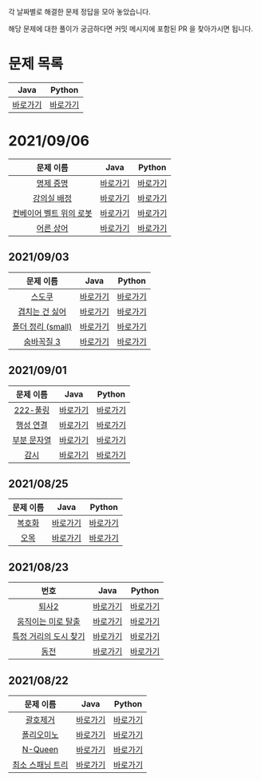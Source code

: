 각 날짜별로 해결한 문제 정답을 모아 놓았습니다.

해당 문제에 대한 풀이가 궁금하다면 커밋 메시지에 포함된 PR 을 찾아가시면 됩니다.

# 문제 목록
| Java | Python |
|:---:|:---:|
[바로가기]() | [바로가기]()


# 2021/09/06
| 문제 이름 | Java | Python |
|:-----:|:---:|:---:|
| [명제 증명](https://www.acmicpc.net/problem/2224) | [바로가기](https://github.com/Rain3321/algorithm_study/blob/main/minwoo.seo/src/BJ2224.java) | [바로가기](https://github.com/Rain3321/algorithm_study/tree/main/minwoo.lee/2021.09.06/BJ2224.py)
| [강의실 배정](https://www.acmicpc.net/problem/11000) |[바로가기](https://github.com/Rain3321/algorithm_study/blob/main/minwoo.seo/src/BJ11000.java) | [바로가기](https://github.com/Rain3321/algorithm_study/tree/main/minwoo.lee/2021.09.06/BJ11000.py)
| [컨베이어 벨트 위의 로봇](https://www.acmicpc.net/problem/20055) | [바로가기](https://github.com/Rain3321/algorithm_study/blob/main/minwoo.seo/src/BJ20055.java) | [바로가기](https://github.com/Rain3321/algorithm_study/tree/main/minwoo.lee/2021.09.07/BJ20055.py)
| [어른 상어](https://www.acmicpc.net/problem/19237) | [바로가기]() | [바로가기]()

## 2021/09/03
| 문제 이름 | Java | Python |
|:-----:|:---:|:---:|
| [스도쿠](https://www.acmicpc.net/problem/2580) | [바로가기](https://github.com/Rain3321/algorithm_study/blob/main/minwoo.seo/src/BJ2580.java) | [바로가기](https://github.com/Rain3321/algorithm_study/blob/main/minwoo.lee/2021.09.03/BJ2580.py)
| [겹치는 건 싫어](https://www.acmicpc.net/problem/20922) | [바로가기](https://github.com/Rain3321/algorithm_study/blob/main/minwoo.seo/src/BJ20922.java) | [바로가기](https://github.com/Rain3321/algorithm_study/blob/main/minwoo.lee/2021.09.03/BJ20922.py)
| [폴더 정리 (small)](https://www.acmicpc.net/problem/22860) | [바로가기](https://github.com/Rain3321/algorithm_study/blob/main/minwoo.seo/src/BJ22860.java) | [바로가기](https://github.com/Rain3321/algorithm_study/blob/main/minwoo.lee/2021.09.05/BJ22860.py)
| [숨바꼭질 3](https://www.acmicpc.net/problem/13549) | [바로가기](https://github.com/Rain3321/algorithm_study/blob/main/minwoo.seo/src/BJ13549.java) | [바로가기](https://github.com/Rain3321/algorithm_study/blob/main/minwoo.lee/2021.09.05/BJ13549.py)

## 2021/09/01
| 문제 이름 | Java | Python |
|:-----:|:---:|:---:|
| [222-풀링](https://www.acmicpc.net/problem/17829) | [바로가기](https://github.com/Rain3321/algorithm_study/blob/main/minwoo.seo/src/BJ17829.java) | [바로가기](https://github.com/Rain3321/algorithm_study/blob/main/minwoo.lee/2021.09.01/BJ17829.py)
| [행성 연결](https://www.acmicpc.net/problem/16398) | [바로가기](https://github.com/Rain3321/algorithm_study/blob/main/minwoo.seo/src/BJ16398.java) | [바로가기](https://github.com/Rain3321/algorithm_study/blob/main/minwoo.lee/2021.09.01/BJ16398.py)
| [부분 문자열](https://www.acmicpc.net/problem/6550) | [바로가기](https://github.com/Rain3321/algorithm_study/blob/main/minwoo.seo/src/BJ6550.java) | [바로가기](https://github.com/Rain3321/algorithm_study/tree/main/minwoo.lee/2021.09.02/BJ6550.py)
| [감시](https://www.acmicpc.net/problem/15683) | [바로가기](https://github.com/Rain3321/algorithm_study/blob/main/minwoo.seo/src/BJ15683.java) | [바로가기](https://github.com/Rain3321/algorithm_study/tree/main/minwoo.lee/2021.09.02/BJ15683.py)

## 2021/08/25
| 문제 이름 | Java | Python |
|:-----:|:---:|:---:|
| [복호화](https://www.acmicpc.net/problem/9046) |[바로가기](https://github.com/Rain3321/algorithm_study/blob/main/minwoo.seo/src/BJ9046.java) | [바로가기](https://github.com/Rain3321/algorithm_study/blob/main/minwoo.lee/2021.08.25/BJ9046.py)|
| [오목](https://www.acmicpc.net/problem/2615) |[바로가기](https://github.com/Rain3321/algorithm_study/blob/main/minwoo.seo/src/BJ2615.java) | [바로가기](https://github.com/Rain3321/algorithm_study/blob/main/minwoo.lee/2021.08.25/BJ2615.py)


## 2021/08/23
번호 | Java | Python |
|:-----:|:---:|:---:|
| [퇴사2](https://www.acmicpc.net/problem/15486) | [바로가기](https://github.com/Rain3321/algorithm_study/blob/main/minwoo.seo/src/BJ15486.java) | [바로가기](https://github.com/Rain3321/algorithm_study/blob/main/minwoo.lee/2021.08.23/BJ15486.py) 
| [움직이는 미로 탈출](https://www.acmicpc.net/problem/16954) | [바로가기](https://github.com/Rain3321/algorithm_study/blob/main/minwoo.seo/src/BJ16954.java) | [바로가기](https://github.com/Rain3321/algorithm_study/blob/main/minwoo.lee/2021.08.23/BJ16954.py) 
| [특정 거리의 도시 찾기](https://www.acmicpc.net/problem/18352) | [바로가기](https://github.com/Rain3321/algorithm_study/blob/main/minwoo.seo/src/BJ18352.java) | [바로가기](https://github.com/Rain3321/algorithm_study/blob/main/minwoo.lee/2021.08.24/BJ18352.py) 
| [동전](https://www.acmicpc.net/problem/9084) | [바로가기](https://github.com/Rain3321/algorithm_study/blob/main/minwoo.seo/src/BJ9084.java) | [바로가기](https://github.com/Rain3321/algorithm_study/blob/main/minwoo.lee/2021.08.24/BJ9084.py) 

## 2021/08/22
문제 이름 | Java | Python |
|:-----:|:---:|:---:|
|[괄호제거](https://www.acmicpc.net/problem/2800)|[바로가기](https://github.com/Rain3321/algorithm_study/blob/main/minwoo.seo/src/BJ2800.java) | [바로가기](https://github.com/Rain3321/algorithm_study/blob/main/minwoo.lee/2021.08.21/BJ2800.py) 
|[폴리오미노](https://www.acmicpc.net/problem/1343)| [바로가기](https://github.com/Rain3321/algorithm_study/blob/main/minwoo.seo/src/BJ1343.java) | [바로가기](https://github.com/Rain3321/algorithm_study/blob/main/minwoo.lee/2021.08.21/BJ1343.py)
|[N-Queen](https://www.acmicpc.net/problem/9663)| [바로가기](https://github.com/Rain3321/algorithm_study/blob/main/minwoo.seo/src/BJ9663.java) | [바로가기](https://github.com/Rain3321/algorithm_study/blob/main/minwoo.lee/2021.08.22/BJ9663.py)
|[최소 스패닝 트리](https://www.acmicpc.net/problem/1197)| [바로가기](https://github.com/Rain3321/algorithm_study/blob/main/minwoo.seo/src/BJ1197.java) | [바로가기](https://github.com/Rain3321/algorithm_study/blob/main/minwoo.lee/2021.08.22/BJ1197.py)
